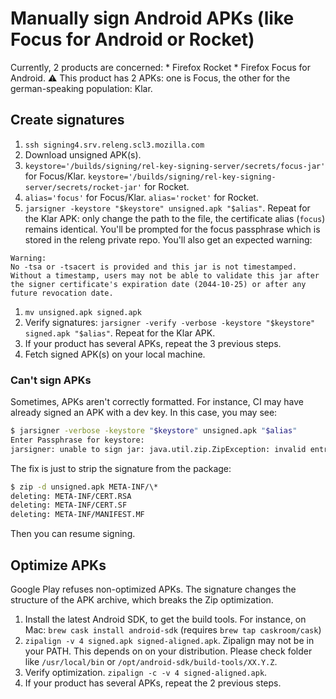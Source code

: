 # Manually sign Android APKs (like Focus for Android or Rocket)

Currently, 2 products are concerned:
    * Firefox Rocket
    * Firefox Focus for Android. :warning: This product has 2 APKs: one is Focus, the other for the german-speaking population: Klar.


## Create signatures
1. `ssh signing4.srv.releng.scl3.mozilla.com`
1. Download unsigned APK(s).
1. `keystore='/builds/signing/rel-key-signing-server/secrets/focus-jar'` for Focus/Klar. `keystore='/builds/signing/rel-key-signing-server/secrets/rocket-jar'` for Rocket.
1. `alias='focus'` for Focus/Klar. `alias='rocket'` for Rocket.
1. `jarsigner -keystore "$keystore" unsigned.apk "$alias"`. Repeat for the Klar APK: only change the path to the file, the certificate alias (`focus`) remains identical. You'll be prompted for the focus passphrase which is stored in the releng private repo. You'll also get an expected warning:
```
Warning:
No -tsa or -tsacert is provided and this jar is not timestamped. Without a timestamp, users may not be able to validate this jar after the signer certificate's expiration date (2044-10-25) or after any future revocation date.
```
1. `mv unsigned.apk signed.apk`
1. Verify signatures: `jarsigner -verify -verbose -keystore "$keystore" signed.apk "$alias"`. Repeat for the Klar APK.
1. If your product has several APKs, repeat the 3 previous steps.
1. Fetch signed APK(s) on your local machine.

### Can't sign APKs

Sometimes, APKs aren't correctly formatted. For instance, CI may have already signed an APK with a dev key. In this case, you may see:
```sh
$ jarsigner -verbose -keystore "$keystore" unsigned.apk "$alias"
Enter Passphrase for keystore:
jarsigner: unable to sign jar: java.util.zip.ZipException: invalid entry compressed size (expected 34549 but got 35093 bytes)
```

The fix is just to strip the signature from the package:
```sh
$ zip -d unsigned.apk META-INF/\*
deleting: META-INF/CERT.RSA
deleting: META-INF/CERT.SF
deleting: META-INF/MANIFEST.MF
```

Then you can resume signing.


## Optimize APKs

Google Play refuses non-optimized APKs. The signature changes the structure of the APK archive, which breaks the Zip optimization.

1. Install the latest Android SDK, to get the build tools. For instance, on Mac: `brew cask install android-sdk` (requires `brew tap caskroom/cask`)
1. `zipalign -v 4 signed.apk signed-aligned.apk`. Zipalign may not be in your PATH. This depends on on your distribution. Please check folder like `/usr/local/bin` or `/opt/android-sdk/build-tools/XX.Y.Z`.
1. Verify optimization. `zipalign -c -v 4 signed-aligned.apk`.
1. If your product has several APKs, repeat the 2 previous steps.
